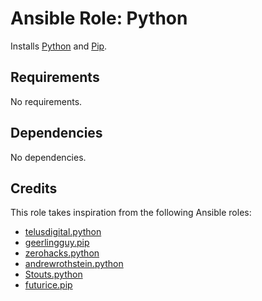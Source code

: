 # Ansible Role: Python

Installs [Python](https://www.python.org/) and [Pip](https://pip.pypa.io).

## Requirements

No requirements.

## Dependencies

No dependencies.

## Credits

This role takes inspiration from the following Ansible roles:

- [telusdigital.python](https://github.com/telusdigital/ansible-python)
- [geerlingguy.pip](https://github.com/geerlingguy/ansible-role-pip)
- [zerohacks.python](https://github.com/zerohacks/ansible-python)
- [andrewrothstein.python](https://github.com/andrewrothstein/ansible-python)
- [Stouts.python](https://github.com/Stouts/Stouts.python)
- [futurice.pip](https://github.com/futurice/ansible-pip)
